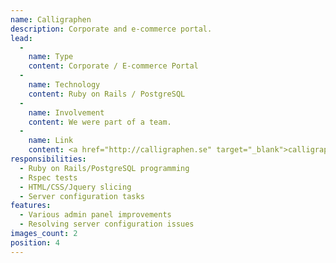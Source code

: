 ```yaml
---
name: Calligraphen
description: Corporate and e-commerce portal.
lead:
  -
    name: Type
    content: Corporate / E-commerce Portal
  -
    name: Technology
    content: Ruby on Rails / PostgreSQL
  -
    name: Involvement
    content: We were part of a team.
  -
    name: Link
    content: <a href="http://calligraphen.se" target="_blank">calligraphen.se</a>
responsibilities:
  - Ruby on Rails/PostgreSQL programming
  - Rspec tests
  - HTML/CSS/Jquery slicing
  - Server configuration tasks
features:
  - Various admin panel improvements
  - Resolving server configuration issues
images_count: 2
position: 4
---
```

